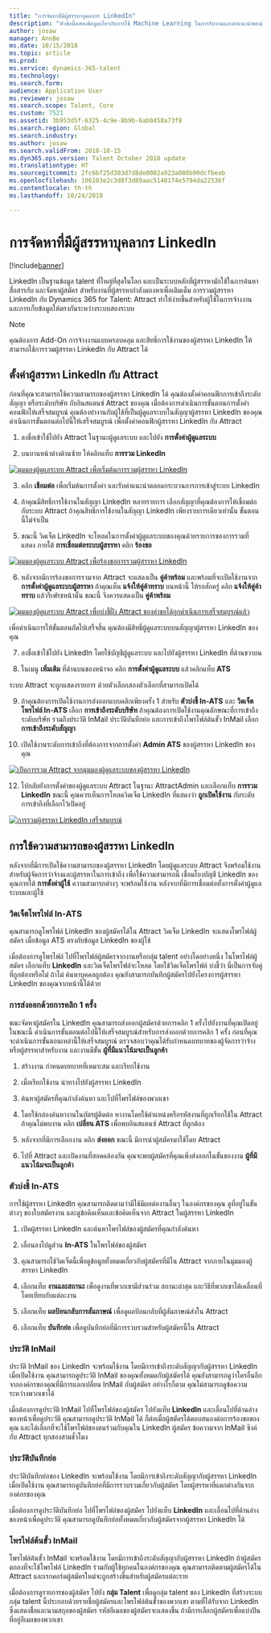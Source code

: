 ```yaml
---
title: "การจัดหาที่มีผู้สรรหาบุคลากร LinkedIn"
description: "หัวข้อนี้แสดงข้อมูลเกี่ยวกับการใช้ Machine Learning ในการรับงานและคำแนะนำของผู้สมัครงาน"
author: josaw
manager: AnnBe
ms.date: 10/15/2018
ms.topic: article
ms.prod: 
ms.service: dynamics-365-talent
ms.technology: 
ms.search.form: 
audience: Application User
ms.reviewer: josaw
ms.search.scope: Talent, Core
ms.custom: 7521
ms.assetid: 3b953d5f-6325-4c9e-8b9b-6ab0458a73f8
ms.search.region: Global
ms.search.industry: 
ms.author: josaw
ms.search.validFrom: 2018-10-15
ms.dyn365.ops.version: Talent October 2018 update
ms.translationtype: HT
ms.sourcegitcommit: 2fc6bf25d303d7d8de8002a923a080b90dcfbeab
ms.openlocfilehash: 106103e2c3d8f3d89aac5140174e5794da22536f
ms.contentlocale: th-th
ms.lasthandoff: 10/24/2018

---
```


# <a name="sourcing-with-linkedin-recruiter"></a>การจัดหาที่มีผู้สรรหาบุคลากร LinkedIn
[!include[banner](../includes/banner.md)]

LinkedIn เป็นฐานข้อมูล talent ที่ใหญ่ที่สุดในโลก และเป็นระบบหลักที่ผู้สรรหามักใช้ในการค้นหา สื่อสารกับ และจัดหาผู้สมัคร สำหรับงานที่ผู้สรรหากำลังมองหาเพื่อเติมเต็ม การรวมผู้สรรหา LinkedIn กับ Dynamics 365 for Talent: Attract ทำให้ง่ายขึ้นสำหรับผู้ใช้ในการจ้างงาน และการเก็บข้อมูลให้ตรงกันระหว่างระบบสองระบบ

> [!NOTE]
> คุณต้องการ Add-On การจ้างงานแบบครอบคลุม และสิทธิ์การใช้งานของผู้สรรหา LinkedIn ให้สามารถใช้การรวมผู้สรรหา LinkedIn กับ Attract ได้

## <a name="set-up-linkedin-recruiter-with-attract"></a>ตั้งค่าผู้สรรหา LinkedIn กับ Attract 

ก่อนที่คุณจะสามารถใช้ความสามารถของผู้สรรหา LinkedIn ได้ คุณต้องตั้งค่าคอนฟิกการเข้าถึงระดับสัญญา หรือระดับบริษัท กับอินสแตนซ์ Attract ของคุณ เมื่อต้องการดำเนินการขั้นตอนการตั้งค่าคอนฟิกให้เสร็จสมบูรณ์ คุณต้องทำงานกับผู้ใช้ที่เป็นผู้ดูแลระบบในสัญญาผู้สรรหา LinkedIn ของคุณ ดำเนินการขั้นตอนต่อไปนี้ให้เสร็จสมบูรณ์ เพื่อตั้งค่าคอนฟิกผู้สรรหา LinkedIn กับ Attract

1.  ลงชื่อเข้าใช้ไปยัง Attract ในฐานะผู้ดูแลระบบ และไปยัง **การตั้งค่าผู้ดูแลระบบ**

2.  บนบานหน้าต่างด้านซ้าย ให้คลิกแท็บ **การรวม LinkedIn**

[![มุมมองผู้ดูแลระบบ Attract เพื่อเริ่มต้นการรวมผู้สรรหา LinkedIn](./media/LinkedInConnect.png)](./media/LinkedInConnect.png)

3.  คลิก **เชือมต่อ** เพื่อเริ่มต้นการตั้งค่า และรับคำแนะนำตลอดกระบวนการการเข้าสู่ระบบ LinkedIn

4.  ถ้าคุณมีสิทธิ์การใช้งานในสัญญา LinkedIn หลายรายการ เลือกสัญญาที่คุณต้องการให้เชื่อมต่อกับระบบ Attract ถ้าคุณสิทธิ์การใช้งานในสัญญา LinkedIn เพียงรายการเดียวเท่านั้น ขั้นตอนนี้ไม่จำเป็น

5.  ขณะนี้ วิดเจ็ต LinkedIn จะโหลดในการตั้งค่าผู้ดูแลระบบของคุณด้วยรายการของการรวมที่แสดง ภายใต้ **การเชื่อมต่อระบบผู้สรรหา** คลิก **ร้องขอ**

[![มุมมองผู้ดูแลระบบ Attract เพื่อร้องขอการรวมผู้สรรหา LinkedIn](./media/RequestLinkedInRSC.png)](./media/RequestLinkedInRSC.png)

6.  หลังจากมีการร้องขอการรวมจาก Attract จะแสดงเป็น **คู่ค้าพร้อม** และพร้อมที่จะเปิดใช้งานจาก **การตั้งค่าผู้ดูแลระบบผู้สรรหา** ถ้าคุณเห็น **แจ้งให้คู่ค้าทราบ** บนหน้านี้ ให้รอสักครู่ คลิก **แจ้งให้คู่ค้าทราบ** แล้วรีเฟรชหน้านั้น ขณะนี้ จึงควรแสดงเป็น **คู่ค้าพร้อม**

[![มุมมองผู้ดูแลระบบ Attract เพื่อบ่งชี้ฝั่ง Attract ของคำขอได้ถูกดำเนินการเสร็จสมบูรณ์แล้ว](./media/PartnerReadyRSC.png)](./media/PartnerReadyRSC.png)

เพื่อดำเนินการให้ขั้นตอนถัดไปเสร็จสิ้น คุณต้องมีสิทธิ์ผู้ดูแลระบบบนสัญญาผู้สรรหา LinkedIn ของคุณ

7.  ลงชื่อเข้าใช้ไปยัง LinkedIn โดยใช้บัญชีผู้ดูแลระบบ และไปยังผู้สรรหา LinkedIn ที่ด้านขวาบน 

8. ในเมนู **เพิ่มเติม** ที่ด้านบนของหน้าจอ คลิก **การตั้งค่าผู้ดูแลระบบ** แล้วคลิกแท็บ **ATS**

ระบบ Attract จะถูกแสดงรายการ ด้วยตัวเลือกสองตัวเลือกที่สามารถเปิดได้

9. ถ้าคุณต้องการเปิดใช้งานการส่งออกแบบคลิกเพียงครั้ง 1 สำหรับ **ตัวบ่งชี้ In-ATS** และ **วิดเจ็ตโพรไฟล์ In-ATS** เลือก **การเข้าถึงระดับบริษัท** ถ้าคุณต้องการเปิดใช้งานคุณลักษณะที่การเข้าถึงระดับบริษัท รวมถึงประวัติ InMail ประวัติบันทึกย่อ และการเข้าถึงโพรไฟล์ต้นขั้ว InMail เลือก **การเข้าถึงระดับสัญญา**

10. เปิดใช้งานระดับการเข้าถึงที่ต้องการจากการตั้งค่า **Admin ATS** ของผู้สรรหา LinkedIn ของคุณ

[![เปิดการรวม Attract จากมุมมองผู้ดูแลระบบของผู้สรรหา LinkedIn](./media/EnableRSC.png)](./media/EnableRSC.png)

12. ไปกลับยังการตั้งค่าของผู้ดูแลระบบ Attract ในฐานะ AttractAdmin และเลือกแท็บ **การรวม LinkedIn** ขณะนี้ คุณควรเห็นการโหลดวิดเจ็ต LinkedIn ที่แสดงว่า **ถูกเปิดใช้งาน** กับระดับการเข้าถึงที่เลือกไว้เปิดอยู่

[![การรวมผู้สรรหา LinkedIn เสร็จสมบูรณ์](./media/RSCSetupComplete.png)](./media/RSCSetupComplete.png)

## <a name="using-linkedin-recruiter-capabilities"></a>การใช้ความสามารถของผู้สรรหา LinkedIn

หลังจากที่มีการเปิดใช้ความสามารถของผู้สรรหา LinkedIn โดยผู้ดูแลระบบ Attract จึงพร้อมใช้งานสำหรับผู้จัดการว่าจ้างและผู้สรรหาในการเข้าถึง เพื่อใช้ความสามารถนี้ เชื่อมโยงบัญชี LinkedIn ของคุณภายใต้ **การตั้งค่าผู้ใช้** ความสามารถต่างๆ จะพร้อมใช้งาน หลังจากที่มีการเชื่อมต่อทั้งการตั้งค่าผู้ดูแลระบบและผู้ใช้

### <a name="in-ats-profile-widget"></a>วิดเจ็ตโพรไฟล์ In-ATS

คุณสามารถดูโพรไฟล์ LinkedIn ของผู้สมัครได้ใน Attract วิดเจ็ต LinkedIn จะแสดงโพรไฟล์ผู้สมัคร เมื่อข้อมูล ATS ตรงกับข้อมูล LinkedIn ของผู้ใช้

เมื่อต้องการดูโพรไฟล์ ไปที่โพรไฟล์ผู้สมัครจากงานหรือกลุ่ม talent อย่างใดอย่างหนึ่ง ในโพรไฟล์ผู้สมัคร เลือกแท็บ **LinkedIn** และวิดเจ็ตโพรไฟล์จะโหลด โดยใช้วิดเจ็ตโพรไฟล์ บ่งชี้ว่า นี่เป็นการจับคู่ที่ถูกต้องหรือไม่ ถ้าไม่ ค้นหาบุคคลถูกต้อง คุณยังสามารถบันทึกผู้สมัครไปยังโครงการผู้สรรหา LinkedIn ของคุณจากหน้านี้ได้ด้วย

### <a name="1-click-export"></a>การส่งออกด้วยการคลิก 1 ครั้ง 

ขณะจัดหาผู้สมัครใน LinkedIn คุณสามารถส่งออกผู้สมัครด้วยการคลิก 1 ครั้งไปยังงานที่คุณเปิดอยู่ในขณะนี้ ดำเนินการขั้นตอนต่อไปนี้ให้เสร็จสมบูรณ์สำหรับการส่งออกด้วยการคลิก 1 ครั้ง ก่อนที่คุณจะดำเนินการขั้นตอนเหล่านี้ให้เสร็จสมบูรณ์ ตรวจสอบว่าคุณได้รับกำหนดบทบาทของผู้จัดการว่าจ้าง หรือผู้สรรหาสำหรับงาน และงานมีขั้น **ผู้ที่มีแนวโน้มจะเป็นลูกค้า**

1.  สร้างงาน กำหนดบทบาทที่เหมาะสม และเรียกใช้งาน

2.  เมื่อเรียกใช้งาน นำทางไปยังผู้สรรหา LinkedIn

3.  ค้นหาผู้สมัครที่คุณกำลังค้นหา และไปที่โพรไฟล์ของพวกเขา

4.  โดยใช้กล่องค้นหางานในบัตรผู้ติดต่อ หางานโดยใช้ตำแหน่งหรือรหัสงานที่ถูกเรียกใช้ใน Attract ถ้าคุณไม่พบงาน คลิก **เปลี่ยน ATS** เพื่อพบอินสแตนซ์ Attract ที่ถูกต้อง

5. หลังจากที่มีการเลือกงาน คลิก **ส่งออก** ขณะนี้ มีการนำผู้สมัครมาใช้โดย Attract

6.  ไปที่ Attract และเปิดงานที่สอดคล้องกัน คุณจะพบผู้สมัครที่คุณเพิ่งส่งออกในขั้นของงาน **ผู้ที่มีแนวโน้มจะเป็นลูกค้า**

### <a name="in-ats-indicator"></a>ตัวบ่งชี้ In-ATS 

การใช้ผู้สรรหา LinkedIn คุณสามารถติดตามว่ามีใช้มีผลต่องานอื่นๆ ในองค์กรของคุณ ดูที่อยู่ในขั้นต่างๆ ของใบสมัครงาน และดูข้อคิดเห็นและข้อคิดเห็นจาก Attract ในผู้สรรหา LinkedIn

1.  เปิดผู้สรรหา LinkedIn และค้นหาโพรไฟล์ของผู้สมัครที่คุณกำลังค้นหา

2.  เลื่อนลงไปดูส่วน **In-ATS** ในโพรไฟล์ของผู้สมัคร

3.  คุณสามารถใช้วิดเจ็ตนี้เพื่อดูข้อมูลทั้งหมดเกี่ยวกับผู้สมัครที่มีใน Attract จากภายในมุมมองผู้สรรหา LinkedIn

4.  เลือกแท็บ **งานและสถานะ** เพื่อดูงานที่พวกเขามีส่วนร่วม สถานะล่าสุด และวิธีที่พวกเขาได้เคลื่อนที่โดยเทียบกับแต่ละงาน

5.  เลือกแท็บ **ผลป้อนกลับการสัมภาษณ์** เพื่อดูผลป้อนกลับที่ผู้สัมภาษณ์ส่งใน Attract

6.  เลือกแท็บ **บันทึกย่อ** เพื่อดูบันทึกย่อที่มีการรวบรวมสำหรับผู้สมัครนี้ใน Attract

### <a name="inmail-history"></a>ประวัติ InMail

ประวัติ InMail ของ LinkedIn จะพร้อมใช้งาน โดยมีการเข้าถึงระดับสัญญากับผู้สรรหา LinkedIn เมื่อเปิดใช้งาน คุณสามารถดูประวัติ InMail ของคุณทั้งหมดกับผู้สมัครได้ คุณยังสามารถดูว่าใครอื่นอีกจากองค์กรของคุณที่มีการแลกเปลี่ยน InMail กับผู้สมัคร อย่างไรก็ตาม คุณไม่สามารถดูข้อความระหว่างพวกเขาได้

เมื่อต้องการดูประวัติ InMail ไปที่โพรไฟล์ของผู้สมัคร ไปยังแท็บ **LinkedIn** และเลื่อนไปที่ด้านล่างของหน้าเพื่อดูประวัติ คุณสามารถดูประวัติ InMail ได้ ก็ต่อเมื่อผู้สมัครได้ตอบสนองต่อการร้องขอของคุณ และได้เลือกที่จะใช้โพรไฟล์ของตนร่วมกับคุณใน LinkedIn ผู้สมัคร ข้อความจาก InMail ซิงค์กับ Attract ทุกสองสามชั่วโมง

### <a name="notes-history"></a>ประวัติบันทึกย่อ 

ประวัติบันทึกย่อของ LinkedIn จะพร้อมใช้งาน โดยมีการเข้าถึงระดับสัญญากับผู้สรรหา LinkedIn เมื่อเปิดใช้งาน คุณสามารถดูบันทึกย่อที่มีการรวบรวมเกี่ยวกับผู้สมัคร โดยผู้สรรหาที่แตกต่างกันจากองค์กรของคุณ

เมื่อต้องการดูประวัติบันทึกย่อ ไปที่โพรไฟล์ของผู้สมัคร ไปยังแท็บ **LinkedIn** และเลื่อนไปที่ด้านล่างของหน้าเพื่อดูประวัติ คุณสามารถดูบันทึกย่อทั้งหมดเกี่ยวกับผู้สมัครจากผู้สรรหา LinkedIn ได้

### <a name="inmail-stub-profile"></a>โพรไฟล์ต้นขั้ว InMail

โพรไฟล์ต้นขั้ว InMail จะพร้อมใช้งาน โดยมีการเข้าถึงระดับสัญญากับผู้สรรหา LinkedIn ถ้าผู้สมัครตกลงที่จะใช้โพรไฟล์ LinkedIn ร่วมกับผู้ใช้ทุกคนในองค์กรของคุณ คุณสามารถติดตามผู้สมัครได้ใน Attract และเรกคอร์ดผู้สมัครใหม่จะถูกสร้างขึ้นสำหรับผู้สมัครแต่ละราย

เมื่อต้องการดูรายการของผู้สมัคร ไปยัง **กลุ่ม Talent** เพื่อดูกลุ่ม talent ของ LinkedIn ที่สร้างระบบ กลุ่ม talent นี้ประกอบด้วยรายชื่อผู้สมัครและโพรไฟล์ต้นขั้วของพวกเขา ตามที่ได้รับจาก LinkedIn ซึ่งแสดงชื่อและนามสกุลของผู้สมัคร รหัสอีเมลของผู้สมัครจะแสดงขึ้น ถ้ามีการเลือกผู้สมัครเพื่อแบ่งปันที่อยู่อีเมลของพวกเขา

